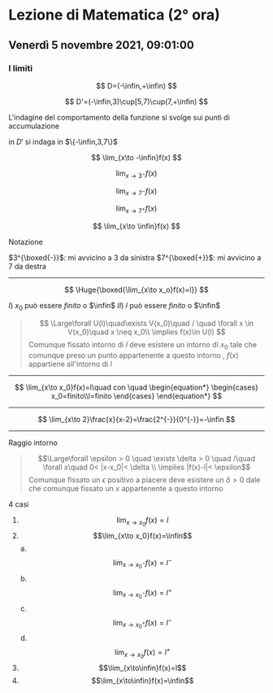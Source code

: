 #  Lezione di Matematica (2° ora)
## Venerdì 5 novembre 2021, 09:01:00
### I limiti

$$
D=(-\infin,+\infin)
$$

$$
D'=(-\infin,3)\cup[5,7)\cup(7,+\infin)
$$


L'indagine del comportamento della funzione si svolge sui punti di accumulazione

in $D'$ si  indaga in $\{-\infin,3,7\}$



$$
\lim_{x\to -\infin}f(x)
$$

$$
\lim_{x\to 3^{-}}f(x)
$$

$$
\lim_{x\to 7^{-}}f(x)
$$

$$
\lim_{x\to 7^{+}}f(x)
$$

$$
\lim_{x\to \infin}f(x)
$$

Notazione

$3^{\boxed{-}}$: mi avvicino a $3$ da sinistra
$7^{\boxed{+}}$: mi avvicino a $7$ da destra


---


$$
\Huge{\boxed{\lim_{x\to x_o}f(x)=l}}
$$

$I)$ $x_0$ può essere $finito$ o $\infin$
$II)$ $l$ può essere $finito$ o $\infin$


> $$
\Large\forall U(l)\quad\exists V(x_0)\quad / \quad \forall x \in V(x_0)\quad x \neq x_0\\
\implies f(x)\in U(l)
$$
> Comunque fissato  intorno di $l$ deve esistere un intorno di $x_0$ tale che comunque  preso un punto appartenente a questo intorno , $f(x)$ appartiene all'intorno di $l$

---


$$
\lim_{x\to x_0}f(x)=l\quad con \quad \begin{equation*} \begin{cases} x_0=finito\\l=finito \end{cases} \end{equation*}
$$




---

$$
\lim_{x\to 2}\frac{x}{x-2}=\frac{2^{-}}{0^{-}}=-\infin
$$

---

Raggio intorno

> $$\Large\forall \epsilon > 0 \quad \exists \delta > 0 \quad /\quad \forall x\quad 0< |x-x_0|< \delta \\ \implies |f(x)-l|< \epsilon$$
> Comunque fissato un $\epsilon$ positivo a piacere deve esistere un $\delta > 0$ dale che comunque fissato un $x$ appartenente a questo intorno

4 casi
1. $$
\lim_{x\to x_0}f(x)=l
$$
2. $$\lim_{x\to x_0}f(x)=\infin$$ a. $$\lim_{x\to x_0^{-}}f(x)=l^{-}$$b.$$\lim_{x\to x_0^{-}}f(x)=l^{+}$$c. $$\lim_{x\to x_0^{+}}f(x)=l^{-}$$ d. $$\lim_{x\to x_0}f(x)=l^{+}$$
3. $$\lim_{x\to\infin}f(x)=l$$
4. $$\lim_{x\to\infin}f(x)=\infin$$
<!--stackedit_data:
eyJoaXN0b3J5IjpbMTc3OTgxOTY0MiwtNzA3Mjc0MTkxLDE3Nj
k5NjUzMDEsOTQyODM3MDE4LC0xMjIxODMzMzE5LC03MjI5MDk1
MDddfQ==
-->